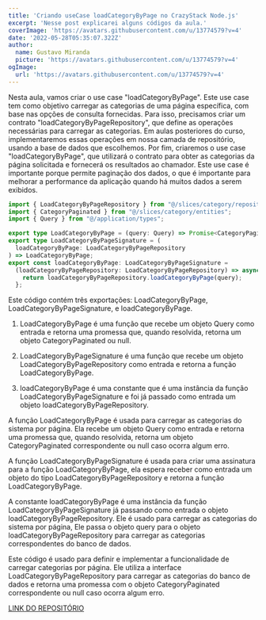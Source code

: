 ```yaml
---
title: 'Criando useCase loadCategoryByPage no CrazyStack Node.js'
excerpt: 'Nesse post explicarei alguns códigos da aula.'
coverImage: 'https://avatars.githubusercontent.com/u/13774579?v=4'
date: '2022-05-28T05:35:07.322Z'
author:
  name: Gustavo Miranda
  picture: 'https://avatars.githubusercontent.com/u/13774579?v=4'
ogImage:
  url: 'https://avatars.githubusercontent.com/u/13774579?v=4'
---
```

Nesta aula, vamos criar o use case "loadCategoryByPage". Este use case tem como objetivo carregar as categorias de uma página específica, com base nas opções de consulta fornecidas. Para isso, precisamos criar um contrato "loadCategoryByPageRepository", que define as operações necessárias para carregar as categorias. Em aulas posteriores do curso, implementaremos essas operações em nossa camada de repositório, usando a base de dados que escolhemos. Por fim, criaremos o use case "loadCategoryByPage", que utilizará o contrato para obter as categorias da página solicitada e fornecerá os resultados ao chamador. Este use case é importante porque permite paginação dos dados, o que é importante para melhorar a performance da aplicação quando há muitos dados a serem exibidos.

```typescript
import { LoadCategoryByPageRepository } from "@/slices/category/repositories";
import { CategoryPaginated } from "@/slices/category/entities";
import { Query } from "@/application/types";

export type LoadCategoryByPage = (query: Query) => Promise<CategoryPaginated | null>;
export type LoadCategoryByPageSignature = (
  loadCategoryByPage: LoadCategoryByPageRepository
) => LoadCategoryByPage;
export const loadCategoryByPage: LoadCategoryByPageSignature =
  (loadCategoryByPageRepository: LoadCategoryByPageRepository) => async (query: Query) => {
    return loadCategoryByPageRepository.loadCategoryByPage(query);
  };
``` 
Este código contém três exportações: LoadCategoryByPage, LoadCategoryByPageSignature, e loadCategoryByPage.

1. LoadCategoryByPage é uma função que recebe um objeto Query como entrada e retorna uma promessa que, quando resolvida, retorna um objeto CategoryPaginated ou null.

2. LoadCategoryByPageSignature é uma função que recebe um objeto LoadCategoryByPageRepository como entrada e retorna a função LoadCategoryByPage.

3. loadCategoryByPage é uma constante que é uma instância da função LoadCategoryByPageSignature e foi já passado como entrada um objeto loadCategoryByPageRepository.

A função LoadCategoryByPage é usada para carregar as categorias do sistema por página. Ela recebe um objeto Query como entrada e retorna uma promessa que, quando resolvida, retorna um objeto CategoryPaginated correspondente ou null caso ocorra algum erro.

A função LoadCategoryByPageSignature é usada para criar uma assinatura para a função LoadCategoryByPage, ela espera receber como entrada um objeto do tipo LoadCategoryByPageRepository e retorna a função LoadCategoryByPage.

A constante loadCategoryByPage é uma instância da função LoadCategoryByPageSignature já passando como entrada o objeto loadCategoryByPageRepository. Ele é usado para carregar as categorias do sistema por página, Ele passa o objeto query para o objeto loadCategoryByPageRepository para carregar as categorias correspondentes do banco de dados.

Este código é usado para definir e implementar a funcionalidade de carregar categorias por página. Ele utiliza a interface LoadCategoryByPageRepository para carregar as categorias do banco de dados e retorna uma promessa com o objeto CategoryPaginated correspondente ou null caso ocorra algum erro.


[LINK DO REPOSITÓRIO](https://github.com/gumiranda/CrazyStackNodeJs)